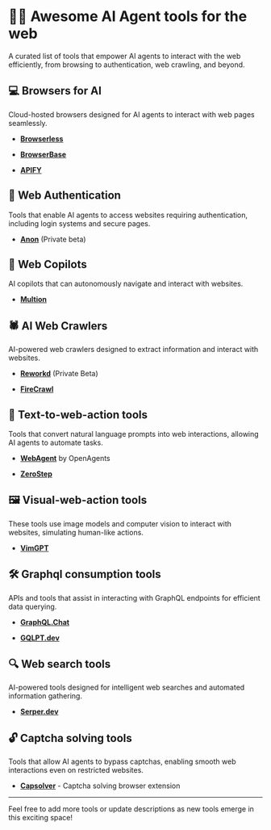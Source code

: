 # 🤖🛜 Awesome AI Agent tools for the web

A curated list of tools that empower AI agents to interact with the web efficiently, from browsing to authentication, web crawling, and beyond.

## 💻 Browsers for AI

Cloud-hosted browsers designed for AI agents to interact with web pages seamlessly.

- **[Browserless](https://www.browserless.io/)**

- **[BrowserBase](https://www.browserbase.com/)**

- **[APIFY](https://apify.com/)**

## 🪪 Web Authentication

Tools that enable AI agents to access websites requiring authentication, including login systems and secure pages.

- **[Anon](https://www.anon.com/)** (Private beta)

## 👤 Web Copilots

AI copilots that can autonomously navigate and interact with websites.

- **[Multion](https://www.multion.ai/)**

## 🕷️ AI Web Crawlers

AI-powered web crawlers designed to extract information and interact with websites.

- **[Reworkd](https://www.reworkd.ai/)** (Private Beta)

- **[FireCrawl](https://www.firecrawl.dev/)**

## 📝  Text-to-web-action tools

Tools that convert natural language prompts into web interactions, allowing AI agents to automate tasks.

- **[WebAgent](https://github.com/xlang-ai/OpenAgents/tree/main/real_agents/web_agent)** by OpenAgents

- **[ZeroStep](https://zerostep.com/)**

## 🖼️ Visual-web-action tools

These tools use image models and computer vision to interact with websites, simulating human-like actions.

- **[VimGPT](https://github.com/ishan0102/vimGPT/)**

## 🛠️ Graphql consumption tools

APIs and tools that assist in interacting with GraphQL endpoints for efficient data querying.

- **[GraphQL.Chat](https://graphql.chat/)**

- **[GQLPT.dev](https://gqlpt.dev/)**

## 🔍 Web search tools

AI-powered tools designed for intelligent web searches and automated information gathering.

- **[Serper.dev](https://serper.dev/)**

## 🔓 Captcha solving tools

Tools that allow AI agents to bypass captchas, enabling smooth web interactions even on restricted websites.

- **[Capsolver](https://www.capsolver.com/)** - Captcha solving browser extension

---

Feel free to add more tools or update descriptions as new tools emerge in this exciting space!

